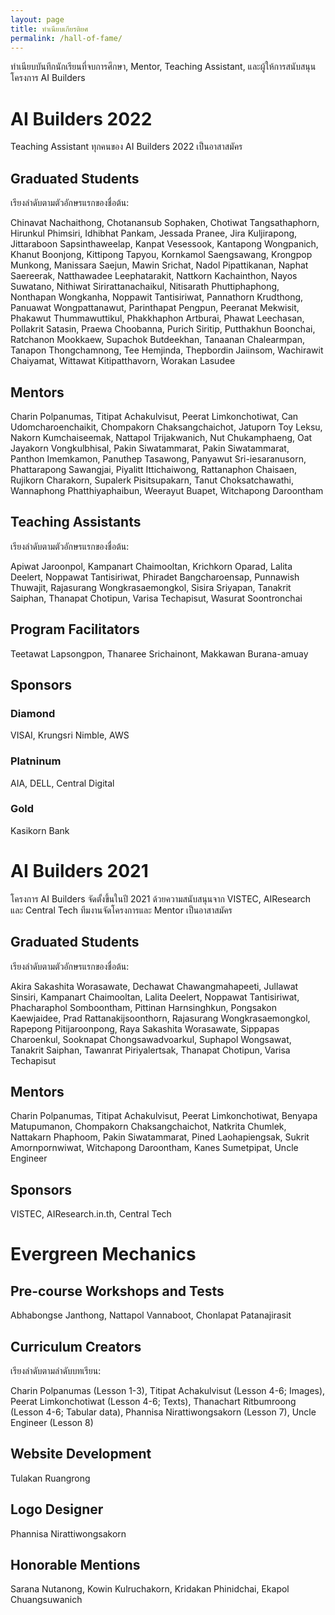 ```yaml
---
layout: page
title: ทำเนียบเกียรติยศ
permalink: /hall-of-fame/
---
```


ทำเนียบบันทึกนักเรียนที่จบการศึกษา, Mentor, Teaching Assistant, และผู้ให้การสนับสนุนโครงการ AI Builders

# AI Builders 2022

Teaching Assistant ทุกคนของ AI Builders 2022 เป็นอาสาสมัคร

## Graduated Students

เรียงลำดับตามตัวอักษรแรกของชื่อต้น:

Chinavat Nachaithong, Chotanansub Sophaken, Chotiwat Tangsathaphorn, Hirunkul Phimsiri, Idhibhat Pankam, Jessada Pranee, Jira Kuljirapong, Jittaraboon Sapsinthaweelap, Kanpat Vesessook, Kantapong Wongpanich, Khanut Boonjong, Kittipong Tapyou, Kornkamol Saengsawang, Krongpop Munkong, Manissara Saejun, Mawin Srichat, Nadol Pipattikanan, Naphat Saereerak, Natthawadee Leephatarakit, Nattkorn Kachainthon, Nayos Suwatano, Nithiwat Sirirattanachaikul, Nitisarath Phuttiphaphong, Nonthapan Wongkanha, Noppawit Tantisiriwat, Pannathorn Krudthong, Panuawat Wongpattanawut, Parinthapat Pengpun, Peeranat Mekwisit, Phakawut Thummawuttikul, Phakkhaphon Artburai, Phawat Leechasan, Pollakrit Satasin, Praewa Choobanna, Purich Siritip, Putthakhun Boonchai, Ratchanon Mookkaew, Supachok Butdeekhan, Tanaanan Chalearmpan, Tanapon Thongchamnong, Tee Hemjinda, Thepbordin Jaiinsom, Wachirawit Chaiyamat, Wittawat Kitipatthavorn, Worakan Lasudee

## Mentors

Charin Polpanumas, Titipat Achakulvisut, Peerat Limkonchotiwat, Can Udomcharoenchaikit, Chompakorn Chaksangchaichot, Jatuporn Toy Leksu, Nakorn Kumchaiseemak, Nattapol Trijakwanich, Nut Chukamphaeng, Oat Jayakorn Vongkulbhisal, Pakin Siwatammarat, Pakin Siwatammarat, Panthon Imemkamon, Panuthep Tasawong, Panyawut Sri-iesaranusorn, Phattarapong Sawangjai, Piyalitt Ittichaiwong, Rattanaphon Chaisaen, Rujikorn Charakorn, Supalerk Pisitsupakarn, Tanut Choksatchawathi, Wannaphong Phatthiyaphaibun, Weerayut Buapet, Witchapong Daroontham

## Teaching Assistants

เรียงลำดับตามตัวอักษรแรกของชื่อต้น:

Apiwat Jaroonpol, Kampanart Chaimooltan, Krichkorn Oparad, Lalita Deelert, Noppawat Tantisiriwat, Phiradet Bangcharoensap, Punnawish Thuwajit, Rajasurang Wongkrasaemongkol, Sisira Sriyapan, Tanakrit Saiphan, Thanapat Chotipun, Varisa Techapisut, Wasurat Soontronchai

## Program Facilitators

Teetawat Lapsongpon, Thanaree Srichainont, Makkawan Burana-amuay

## Sponsors

### Diamond

VISAI, Krungsri Nimble, AWS

### Platninum

AIA, DELL, Central Digital

### Gold

Kasikorn Bank

# AI Builders 2021

โครงการ AI Builders จัดตั้งขึ้นในปี 2021 ด้วยความสนับสนุนจาก VISTEC, AIResearch และ Central Tech ทีมงานจัดโครงการและ Mentor เป็นอาสาสมัคร

## Graduated Students

เรียงลำดับตามตัวอักษรแรกของชื่อต้น:

Akira Sakashita Worasawate, Dechawat Chawangmahapeeti, Jullawat Sinsiri, Kampanart Chaimooltan, Lalita Deelert, Noppawat Tantisiriwat, Phacharaphol Somboontham, Pittinan Harnsinghkun, Pongsakon Kaewjaidee, Prad Rattanakijsoonthorn, Rajasurang Wongkrasaemongkol, Rapepong Pitijaroonpong, Raya Sakashita Worasawate, Sippapas Charoenkul, Sooknapat Chongsawadvoarkul, Suphapol Wongsawat, Tanakrit Saiphan, Tawanrat Piriyalertsak, Thanapat Chotipun, Varisa Techapisut

## Mentors

Charin Polpanumas, Titipat Achakulvisut, Peerat Limkonchotiwat, Benyapa Matupumanon, Chompakorn Chaksangchaichot, Natkrita Chumlek, Nattakarn Phaphoom, Pakin Siwatammarat, Pined Laohapiengsak, Sukrit Amornpornwiwat, Witchapong Daroontham, Kanes Sumetpipat, Uncle Engineer

## Sponsors

VISTEC, AIResearch.in.th, Central Tech

# Evergreen Mechanics

## Pre-course Workshops and Tests

Abhabongse Janthong, Nattapol Vannaboot, Chonlapat Patanajirasit

## Curriculum Creators

เรียงลำดับตามลำดับบทเรียน:

Charin Polpanumas (Lesson 1-3), Titipat Achakulvisut (Lesson 4-6; Images), Peerat Limkonchotiwat (Lesson 4-6; Texts), Thanachart Ritbumroong (Lesson 4-6; Tabular data), Phannisa Nirattiwongsakorn (Lesson 7), Uncle Engineer (Lesson 8)

## Website Development

Tulakan Ruangrong

## Logo Designer

Phannisa Nirattiwongsakorn

## Honorable Mentions

Sarana Nutanong, Kowin Kulruchakorn, Kridakan Phinidchai, Ekapol Chuangsuwanich
